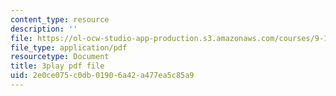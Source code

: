 ```yaml
---
content_type: resource
description: ''
file: https://ol-ocw-studio-app-production.s3.amazonaws.com/courses/9-13-the-human-brain-spring-2019/2e0ce075c0db01906a42a477ea5c85a9_bAkuNXtgrLA.pdf
file_type: application/pdf
resourcetype: Document
title: 3play pdf file
uid: 2e0ce075-c0db-0190-6a42-a477ea5c85a9
---
```

